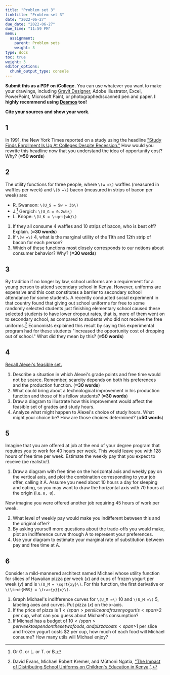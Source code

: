 ```yaml
---
title: "Problem set 3"
linktitle: "Problem set 3"
date: "2022-06-27"
due_date: "2022-06-27"
due_time: "11:59 PM"
menu:
  assignment:
    parent: Problem sets
    weight: 3
type: docs
toc: true
weight: 3
editor_options: 
  chunk_output_type: console
---
```



**Submit this as a PDF on iCollege.** You can use whatever you want to make your drawings, including [Gravit Designer](https://gravit.io/), Adobe Illustrator, Excel, PowerPoint, Microsoft Paint, or photographed/scanned pen and paper. **I highly recommend using [Desmos](https://www.desmos.com/) too!**

**Cite your sources and show your work.**


## 1

In 1991, the New York Times reported on a study using the headline ["Study Finds Enrollment Is Up At Colleges Despite Recession."](http://www.nytimes.com/1991/12/28/us/study-finds-enrollment-is-up-at-colleges-despite-recession.html) How would you rewrite this headline now that you understand the idea of opportunity cost? Why? (**≈50 words**)


## 2

The utility functions for three people, where `\(w =\)` waffles (measured in waffles per week) and `\(b =\)` bacon (measured in strips of bacon per week) are:

- R. Swanson: `\(U_S = 5w + 3b\)`
- J.[^jerry] Gergich: `\(U_G = 0.2wb\)`
- L. Knope: `\(U_K = \sqrt{wb}\)`

1. If they all consume 4 waffles and 10 strips of bacon, who is best off? Explain. (**≈30 words**)
2. If `\(w =\)` 4, what is the marginal utility of the 11th and 12th strip of bacon for each person?
3. Which of these functions most closely corresponds to our notions about consumer behavior? Why? (**≈30 words**)

[^jerry]: Or G. or L. or T. or B.

## 3

By tradition if no longer by law, school uniforms are a requirement for a young person to attend secondary school in Kenya. However, uniforms are expensive and this cost constitutes a barrier to secondary school attendance for some students. A recently conducted social experiment in that country found that giving out school uniforms for free to some randomly selected students just finishing elementary school caused these selected students to have lower dropout rates, that is, more of them went on to secondary school, as compared to students who did not receive the free uniforms.[^kenya] Economists explained this result by saying this experimental program had for these students "increased the opportunity cost of dropping out of school." What did they mean by this? (**≈50 words**)

[^kenya]: David Evans, Michael Robert Kremer, and Mũthoni Ngatia, ["The Impact of Distributing School Uniforms on Children's Education in Kenya,"](http://documents.worldbank.org/curated/en/311551491549236505/The-impact-of-distributing-school-uniforms-on-children-s-education-in-Kenya).


## 4

[Recall Alexei's feasible set.](https://www.core-econ.org/espp/book/text/04.html#figure-4-11) 

1. Describe a situation in which Alexei's grade points and free time would not be scarce. Remember, scarcity depends on both his preferences and the production function. (**≈30 words**)
2. What could bring about a technological improvement in his production function and those of his fellow students? (**≈30 words**)
3. Draw a diagram to illustrate how this improvement would affect the feasible set of grades and study hours.
4. Analyze what might happen to Alexei's choice of study hours. What might your choice be? How are those choices determined? (**≈50 words**)


## 5

Imagine that you are offered at job at the end of your degree program that requires you to work for 40 hours per week. This would leave you with 128 hours of free time per week. Estimate the weekly pay that you expect to receive (be realistic!).

1. Draw a diagram with free time on the horizontal axis and weekly pay on the vertical axis, and plot the combination corresponding to your job offer, calling it A. Assume you need about 10 hours a day for sleeping and eating, so you may want to draw the horizontal axis with 70 hours at the origin (i.e. `0, 0`).

Now imagine you were offered another job requiring 45 hours of work per week.

2. What level of weekly pay would make you indifferent between this and the original offer?
1. By asking yourself more questions about the trade-offs you would make, plot an indifference curve through A to represent your preferences.
1. Use your diagram to estimate your marginal rate of substitution between pay and free time at A.


## 6

Consider a mild-mannered architect named Michael whose utility function for slices of Hawaiian pizza per week ($x$) and cups of frozen yogurt per week ($y$) and is `\(U_M = \sqrt{xy}\)`. For this function, the first derivative or `\(\text{MRS} = \frac{y}{x}\)`.

1. Graph Michael's indifference curves for `\(U_M =\)` 10 and `\(U_M =\)` 5, labeling axes and curves. Put pizza ($x$) on the x-axis. 
1. If the price of pizza is <span>$1</span> per slice and frozen yogurt is <span>$2</span> per cup, what can you guess about Michael's consumption?
1. If Michael has a budget of <span>$10</span> per week to spend on these two foods, and pizza costs <span>$1</span> per slice and frozen yogurt costs <span>$2</span> per cup, how much of each food will Michael consume? How many utils will Michael enjoy?

